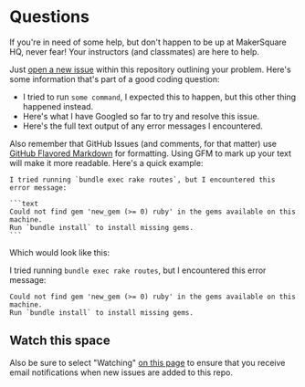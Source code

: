 # Questions

If you're in need of some help, but don't happen to be up at MakerSquare HQ, never fear! Your instructors (and classmates) are here to help.

Just [open a new issue](https://github.com/makersquare/questions/issues?state=open) within this repository outlining your problem. Here's some information that's part of a good coding question:

* I tried to run `some command`, I expected this to happen, but this other thing happened instead.
* Here's what I have Googled so far to try and resolve this issue.
* Here's the full text output of any error messages I encountered.

Also remember that GitHub Issues (and comments, for that matter) use [GitHub Flavored Markdown](http://github.github.com/github-flavored-markdown/) for formatting. Using GFM to mark up your text will make it more readable. Here's a quick example:

    I tried running `bundle exec rake routes`, but I encountered this error message:

    ```text
    Could not find gem 'new_gem (>= 0) ruby' in the gems available on this machine.
    Run `bundle install` to install missing gems.
    ```

Which would look like this:

I tried running `bundle exec rake routes`, but I encountered this error message:

```text
Could not find gem 'new_gem (>= 0) ruby' in the gems available on this machine.
Run `bundle install` to install missing gems.
```

## Watch this space

Also be sure to select "Watching" [on this page](https://github.com/makersquare/questions/subscription) to ensure that you receive email notifications when new issues are added to this repo.
